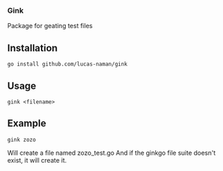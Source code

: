 ### Gink

Package for geating test files

## Installation

```go install github.com/lucas-naman/gink```

## Usage

```gink <filename>```

## Example

```gink zozo```

Will create a file named zozo_test.go
And if the ginkgo file suite doesn't exist,
it will create it.
